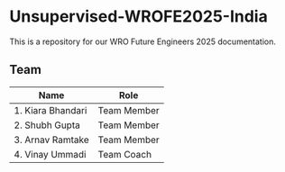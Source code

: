 # Unsupervised-WROFE2025-India
This is a repository for our WRO Future Engineers 2025 documentation. 

## 

## Team

|Name|Role|
|---|---|
|1. Kiara Bhandari| Team Member|
|2. Shubh Gupta| Team Member|
|3. Arnav Ramtake| Team Member|
|4. Vinay Ummadi|Team Coach|